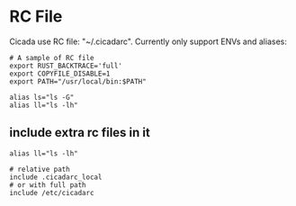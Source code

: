 # RC File

Cicada use RC file: "~/.cicadarc". Currently only support ENVs and aliases:

```
# A sample of RC file
export RUST_BACKTRACE='full'
export COPYFILE_DISABLE=1
export PATH="/usr/local/bin:$PATH"

alias ls="ls -G"
alias ll="ls -lh"
```

## include extra rc files in it

```
alias ll="ls -lh"

# relative path
include .cicadarc_local
# or with full path
include /etc/cicadarc
```
